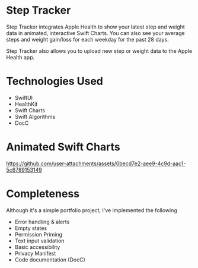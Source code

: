# Step Tracker

Step Tracker integrates Apple Health to show your latest step and weight data in animated, interactive Swift Charts. You can also see your average steps and weight gain/loss for each weekday for the past 28 days.

Step Tracker also allows you to upload new step or weight data to the Apple Health app.

# Technologies Used

- SwiftUI
- HealthKit
- Swift Charts
- Swift Algorithms
- DocC

# Animated Swift Charts



https://github.com/user-attachments/assets/0becd7e2-aee9-4c9d-aac1-5c6789153149



# Completeness

Although it's a simple portfolio project, I've implemented the following

- Error handling & alerts
- Empty states
- Permission Priming
- Text input validation
- Basic accessibility
- Privacy Manifest
- Code documentation (DocC)

